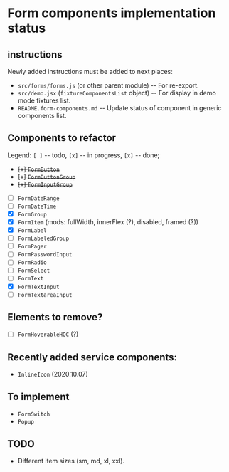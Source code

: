 # Form components implementation status

## instructions

Newly added instructions must be added to next places:

- `src/forms/forms.js` (or other parent module) -- For re-export.
- `src/demo.jsx` (`fixtureComponentsList` object) -- For display in demo mode fixtures list.
- `README.form-components.md` -- Update status of component in generic components list.

## Components to refactor

Legend: `[ ]` -- todo, `[x]` -- in progress, ~~`[x]`~~ -- done;

- ~~[x] `FormButton`~~
- ~~[x] `FormButtonGroup`~~
- ~~[x] `FormInputGroup`~~
-   [ ] `FormDateRange`
-   [ ] `FormDateTime`
-   [x] `FormGroup`
-   [x] `FormItem` (mods: fullWidth, innerFlex (?), disabled, framed (?))
-   [x] `FormLabel`
-   [ ] `FormLabeledGroup`
-   [ ] `FormPager`
-   [ ] `FormPasswordInput`
-   [ ] `FormRadio`
-   [ ] `FormSelect`
-   [ ] `FormText`
-   [x] `FormTextInput`
-   [ ] `FormTextareaInput`

## Elements to remove?

- [ ] `FormHoverableHOC` (?)

## Recently added service components:

- `InlineIcon` (2020.10.07)

## To implement

- `FormSwitch`
- `Popup`

## TODO

- Different item sizes (sm, md, xl, xxl).

<!--
 @changed 2020.10.22, 00:16
-->
